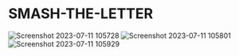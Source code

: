 # SMASH-THE-LETTER
![Screenshot 2023-07-11 105728](https://github.com/Narayan-Thakare/SMASH-THE-LETTER/assets/113063658/adbe89fe-fe44-4017-924b-7b508c4f1c32)
![Screenshot 2023-07-11 105801](https://github.com/Narayan-Thakare/SMASH-THE-LETTER/assets/113063658/65cef19f-0dc3-49e1-a9e0-0dd4aec9007b)
![Screenshot 2023-07-11 105929](https://github.com/Narayan-Thakare/SMASH-THE-LETTER/assets/113063658/b6415bea-04ef-46ef-b76a-94fe78df199c)
